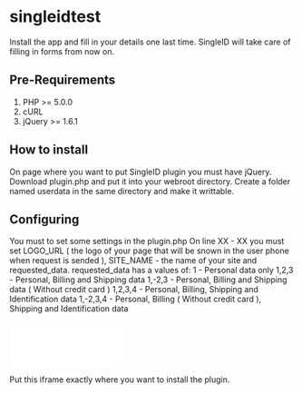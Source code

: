 singleidtest
============

Install the app and fill in your details one last time. SingleID will take care of filling in forms from now on.

## Pre-Requirements
1. PHP >= 5.0.0
2. cURL
3. jQuery >= 1.6.1

## How to install
On page where you want to put SingleID plugin you must have jQuery.
Download plugin.php and put it into your webroot directory. Create a folder named userdata in the same directory and make it writtable.

## Configuring
You must to set some settings in the plugin.php
On line XX - XX you must set LOGO_URL ( the logo of your page that will be snown in the user phone when request is sended ), SITE_NAME - the name of your site and requested_data.
requested_data has a values of:
1 - Personal data only
1,2,3 - Personal, Billing and Shipping data
1,-2,3 - Personal, Billing and Shipping data ( Without credit card ) 
1,2,3,4 - Personal, Billing, Shipping and Identification data
1,-2,3,4 - Personal, Billing ( Without credit card ), Shipping and Identification data

<iframe src="plugin.php?op=init" width="200" height="80" frameborder="0"></iframe>

Put this iframe exactly where you want to install the plugin.
